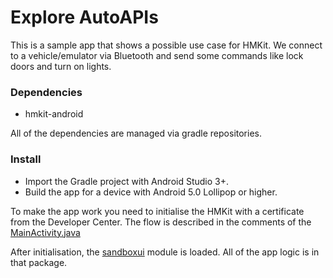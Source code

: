 # Explore AutoAPIs

This is a sample app that shows a possible use case for HMKit. We connect to a vehicle/emulator via Bluetooth and send some commands like lock doors and turn on lights.

### Dependencies

* hmkit-android

All of the dependencies are managed via gradle repositories.

### Install

* Import the Gradle project with Android Studio 3+.
* Build the app for a device with Android 5.0 Lollipop or higher.

To make the app work you need to initialise the HMKit with a certificate from the Developer 
Center. The flow is described in the comments of the [MainActivity.java](https://github.com/highmobility/hm-android-bluetooth-auto-api-explorer/blob/ui-module/app/src/main/java/com/highmobility/exploreautoapis/MainActivity.java#L55)

After initialisation, the [sandboxui](https://github.com/highmobility/hm-android-bluetooth-auto-api-explorer/tree/ui-module/sandboxui) module is loaded. All of the app logic is in that package.


